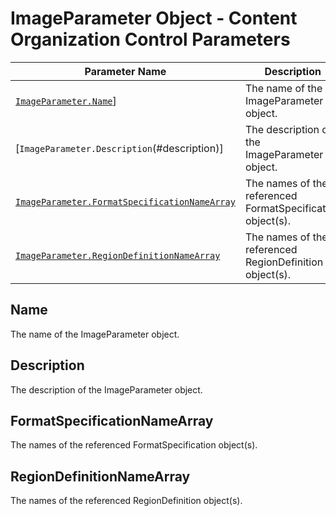 # ImageParameter Object - Content Organization Control Parameters

 | Parameter Name | Description |
 | -------------- | ----------- | 
 | [`ImageParameter.Name`](#name)] | The name of the ImageParameter object. |
 | [`ImageParameter.Description`(#description)] | The description of the ImageParameter object. |
 | [`ImageParameter.FormatSpecificationNameArray`](#formatspecificationnamearray) | The names of the referenced FormatSpecification object(s). |
 | [`ImageParameter.RegionDefinitionNameArray`](#regiondefinitionnamearray) | The names of the referenced RegionDefinition object(s). |
 
 
 
 ## Name
 The name of the ImageParameter object.
 
 
 ## Description
 The description of the ImageParameter object.
 
 
 ## FormatSpecificationNameArray
 The names of the referenced FormatSpecification object(s). 
 
 
 ## RegionDefinitionNameArray
 The names of the referenced RegionDefinition object(s). 
 
